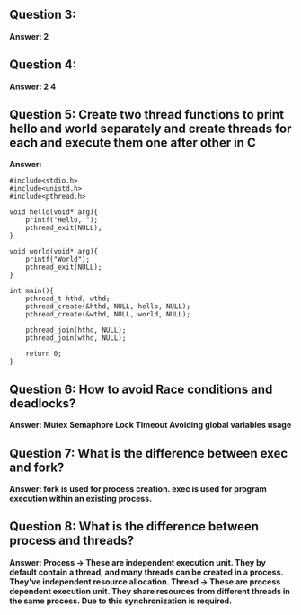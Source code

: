 ## Question 3:

**Answer: 2**

## Question 4:

**Answer: 2
          4**

## Question 5: Create two thread functions to print hello and world separately and create threads for each and execute them one after other in C

**Answer:**
```
#include<stdio.h>
#include<unistd.h>
#include<pthread.h>

void hello(void* arg){
    printf("Hello, ");
    pthread_exit(NULL); 
}

void world(void* arg){
    printf("World");
    pthread_exit(NULL); 
}

int main(){
    pthread_t hthd, wthd;
    pthread_create(&hthd, NULL, hello, NULL);
    pthread_create(&wthd, NULL, world, NULL);
    
    pthread_join(hthd, NULL);
    pthread_join(wthd, NULL);
    
    return 0;
}
```
## Question 6: How to avoid Race conditions and deadlocks?

**Answer: Mutex
          Semaphore
          Lock Timeout
          Avoiding global variables usage**

## Question 7: What is the difference between exec and fork?

**Answer: fork is used for process creation.
          exec is used for program execution within an existing process.**

## Question 8: What is the difference between process and threads?

**Answer: Process -> These are independent execution unit. They by default contain a thread, and many threads can be created in a process. They've independent resource allocation.
          Thread -> These are process dependent execution unit. They share resources from different threads in the same process. Due to this synchronization is required.**

          

